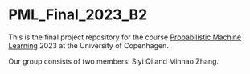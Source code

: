 # PML_Final_2023_B2

This is the final project repository for the course [Probabilistic Machine Learning](https://kurser.ku.dk/course/NDAK21004U) 2023 at the University of Copenhagen.

Our group consists of two members: Siyi Qi and Minhao Zhang.
